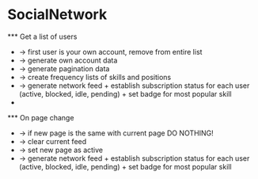 # SocialNetwork

 ***  Get a list of users
 *  -> first user is your own account, remove from entire list
 *  -> generate own account data
 *  -> generate pagination data
 *  -> create frequency lists of skills and positions
 *  -> generate network feed + establish subscription status for each user (active, blocked, idle, pending) + set badge for most popular skill
 *
 *** On page change
 *  -> if new page is the same with current page DO NOTHING!
 *  -> clear current feed
 *  -> set new page as active
 *  -> generate network feed + establish subscription status for each user (active, blocked, idle, pending) + set badge for most popular skill
 
